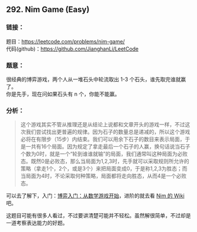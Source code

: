 ## 292. Nim Game (Easy)

### **链接**：
题目：https://leetcode.com/problems/nim-game/  
代码(github)：https://github.com/JianghanLi/LeetCode

### **题意**：
很经典的博弈游戏，两个人从一堆石头中轮流取出 1-3 个石头，谁先取完谁就赢了。  
你是先手，现在问如果石头有 n 个，你能不能赢。

### **分析**：

> 这个游戏其实不管从推理还是从结论上说都和文章开头的游戏一样，不过这次我们尝试找出更普遍的规律。因为石子的数量总是递减的，所以这个游戏必将在有限步（15步）内结束。我们可以用余下石子的数目来表示局面，于是一共有16个局面。因为规定了拿走最后一个石子的人赢，换句话说当石子个数为0时，就是一个“轮到谁谁就输”的局面，我们通常叫这种局面为必败态。既然0是必败态，那么当局面为1,2,3时，先手就可以采取规则所允许的策略（拿走1个，2个，或是3个）来把局面变成0，于是称1,2,3为胜态；而当局面为4时，不论采取何种策略，局面都将走向胜态，从而4是一个必败态。

可以去了解下，入门：[博弈入门：从数学游戏开始](http://www.guokr.com/article/500/)，进阶的就去看 [Nim 的 Wiki](https://en.wikipedia.org/wiki/Nim) 吧。

这题目可能有很多人看过，不过要讲清楚可能并不轻松。虽然解很简单，不过却是一道考察表达能力的好题。


